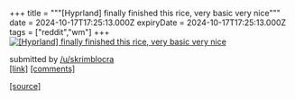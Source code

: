 +++
title = """[Hyprland] finally finished this rice, very basic very nice"""
date = 2024-10-17T17:25:13.000Z
expiryDate = 2024-10-17T17:25:13.000Z
tags = ["reddit","wm"]
+++
[![[Hyprland] finally finished this rice, very basic very nice](https://b.thumbs.redditmedia.com/4bt1P42N-KY65QAF_orXmIGv945f9nSC6I-6Y2cdf2w.jpg "[Hyprland] finally finished this rice, very basic very nice")](https://www.reddit.com/r/unixporn/comments/1g5wb21/hyprland_finally_finished_this_rice_very_basic/)

submitted by [/u/skrimblocra](https://www.reddit.com/user/skrimblocra)  
[\[link\]](https://www.reddit.com/gallery/1g5wb21) [\[comments\]](https://www.reddit.com/r/unixporn/comments/1g5wb21/hyprland_finally_finished_this_rice_very_basic/)

[[source]](https://www.reddit.com/r/unixporn/comments/1g5wb21/hyprland_finally_finished_this_rice_very_basic/)
